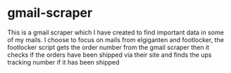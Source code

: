 # gmail-scraper

This is a gmail scraper which I have created to find important data in some of my mails. I choose to focus on mails from elgiganten and footlocker, the footlocker script gets the order number from the gmail scraper then it checks if the orders have been shipped via their site and finds the ups tracking number if it has been shipped
